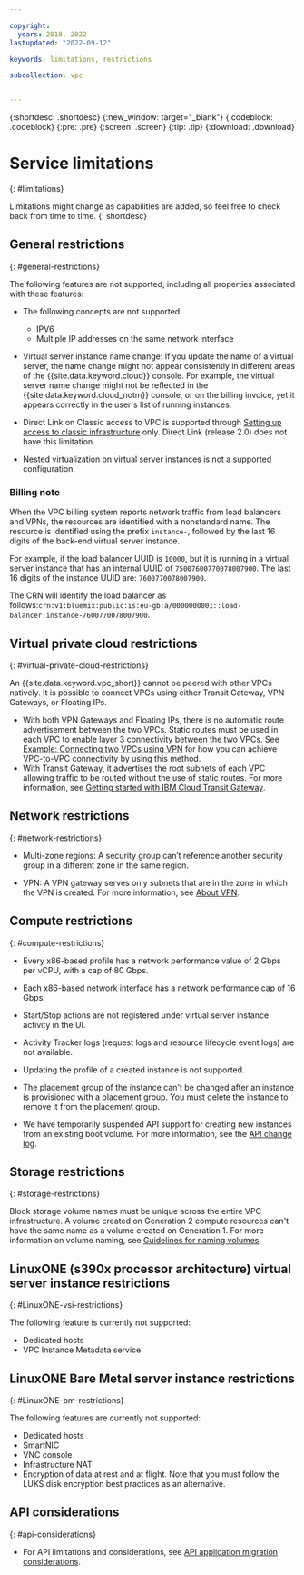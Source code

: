 ```yaml
---

copyright:
  years: 2018, 2022
lastupdated: "2022-09-12"

keywords: limitations, restrictions

subcollection: vpc


---
```


{:shortdesc: .shortdesc}
{:new_window: target="_blank"}
{:codeblock: .codeblock}
{:pre: .pre}
{:screen: .screen}
{:tip: .tip}
{:download: .download}

# Service limitations
{: #limitations}

Limitations might change as capabilities are added, so feel free to check back from time to time.
{: shortdesc}

## General restrictions
{: #general-restrictions}

The following features are not supported, including all properties associated with these features:

   * The following concepts are not supported:
      * IPV6
      * Multiple IP addresses on the same network interface

   * Virtual server instance name change: If you update the name of a virtual server, the name change might not appear consistently in different areas of the {{site.data.keyword.cloud}} console. For example, the virtual server name change might not be reflected in the {{site.data.keyword.cloud_notm}} console, or on the billing invoice, yet it appears correctly in the user's list of running instances.

   * Direct Link on Classic access to VPC is supported through [Setting up access to classic infrastructure](/docs/vpc?topic=vpc-setting-up-access-to-classic-infrastructure) only. Direct Link (release 2.0) does not have this limitation.

   * Nested virtualization on virtual server instances is not a supported configuration.

### Billing note
When the VPC billing system reports network traffic from load balancers and VPNs, the resources are identified with a nonstandard name. The resource is identified using the prefix `instance-`, followed by the last 16 digits of the back-end virtual server instance.

For example, if the load balancer UUID is `10000`, but it is running in a virtual server instance that has an internal UUID of `75007600770078007900`. The last 16 digits of the instance UUID are: `7600770078007900`.

The CRN will identify the load balancer as follows:`crn:v1:bluemix:public:is:eu-gb:a/0000000001::load-balancer:instance-7600770078007900`.

## Virtual private cloud restrictions
{: #virtual-private-cloud-restrictions}

An {{site.data.keyword.vpc_short}} cannot be peered with other VPCs natively. It is possible to connect VPCs using either Transit Gateway, VPN Gateways, or Floating IPs.

* With both VPN Gateways and Floating IPs, there is no automatic route advertisement between the two VPCs. Static routes must be used in each VPC to enable layer 3 connectivity between the two VPCs. See [Example: Connecting two VPCs using VPN](/docs/vpc?topic=vpc-vpn-example) for how you can achieve VPC-to-VPC connectivity by using this method.
* With Transit Gateway, it advertises the root subnets of each VPC allowing traffic to be routed without the use of static routes. For more information, see [Getting started with IBM Cloud Transit Gateway](/docs/transit-gateway?topic=transit-gateway-getting-started).

## Network restrictions
{: #network-restrictions}

* Multi-zone regions: A security group can’t reference another security group in a different zone in the same region.

* VPN: A VPN gateway serves only subnets that are in the zone in which the VPN is created. For more information, see [About VPN](/docs/vpc?topic=vpc-using-vpn).

## Compute restrictions
{: #compute-restrictions}

* Every x86-based profile has a network performance value of 2 Gbps per vCPU, with a cap of 80 Gbps.
* Each x86-based network interface has a network performance cap of 16 Gbps. <!-- You might need to attach multiple network interfaces to your virtual server instance to optimize network performance. -->
* Start/Stop actions are not registered under virtual server instance activity in the UI.
* Activity Tracker logs (request logs and resource lifecycle event logs) are not available.
* Updating the profile of a created instance is not supported.
* The placement group of the instance can't be changed after an instance is provisioned with a placement group. You must delete the instance to remove it from the placement group.

* We have temporarily suspended API support for creating new instances from an existing boot volume. For more information, see the [API change log](/docs/vpc?topic=vpc-api-change-log).

## Storage restrictions
{: #storage-restrictions}

Block storage volume names must be unique across the entire VPC infrastructure. A volume created on Generation 2 compute resources can't have the same name as a volume created on Generation 1. For more information on volume naming, see [Guidelines for naming volumes](/docs/vpc?topic=vpc-managing-block-storage#volume-name-conventions).

## LinuxONE (s390x processor architecture) virtual server instance restrictions  
{: #LinuxONE-vsi-restrictions}

The following feature is currently not supported:

* Dedicated hosts
* VPC Instance Metadata service

## LinuxONE Bare Metal server instance restrictions
{: #LinuxONE-bm-restrictions}

The following features are currently not supported:

* Dedicated hosts
* SmartNIC
* VNC console
* Infrastructure NAT
* Encryption of data at rest and at flight. Note that you must follow the LUKS disk encryption best practices as an alternative.

## API considerations
{: #api-considerations}

* For API limitations and considerations, see [API application migration considerations](/docs/vpc?topic=vpc-api-integration-migration).

